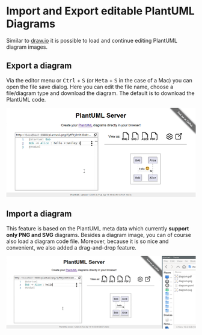 # Import and Export editable PlantUML Diagrams

Similar to [draw.io](https://app.diagrams.net) it is possible to load and continue editing PlantUML diagram images.


## Export a diagram

Via the editor menu or <kbd>Ctrl</kbd> + <kbd>S</kbd> (or <kbd>Meta</kbd> + <kbd>S</kbd> in the case of a Mac) you can open the file save dialog.
Here you can edit the file name, choose a file/diagram type and download the diagram.
The default is to download the PlantUML code.

![export](https://raw.githubusercontent.com/plantuml/plantuml-server/master/docs/WebUI/gifs/diagram-export.gif)


## Import a diagram

This feature is based on the PlantUML meta data which currently **support only PNG and SVG** diagrams.
Besides a diagram image, you can of course also load a diagram code file.
Moreover, because it is so nice and convenient, we also added a drag-and-drop feature.

![import](https://raw.githubusercontent.com/plantuml/plantuml-server/master/docs/WebUI/gifs/diagram-import.gif)
